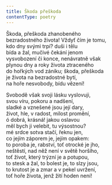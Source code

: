 ```yaml
---
title: Škoda přeškoda
contentType: poetry
---
```


<section>

Škoda, přeškoda zhanobeného  
bezradostného života! Vždyť čím je tomu,  
kdo dny svými trpí? duši i tělu  
bída a žal, mučivé čekání jenom  
vysvobození či konce, nenávratně však  
plynou dny a roky života ztraceného  
do hořkých vod zániku; škoda, přeškoda  
je života na bezradostné bytí,  
na hoře nesvobody, bídu vězení!

Svobodě však svoji lásku vyslovuji,  
svou víru, pokoru a nadšení,  
sladké a vznešené jsou její dary,  
život, hle, v radost, milost promění,  
ó dobrá, krásná! jakou oslavou  
měl bych ji velebit, tu výsostnou?  
mé srdce sotva stačí, řeknu jen,  
co jejím záporem je, jejím opakem:  
to poroba je, rabství, toť otrocké je jho,  
neštěstí, nad něž není v světě horšího,  
toť život, který trýzní je a potupou,  
to stesk a žal, to bolest je, to slzy jsou,  
to krutost je a zmar a v pekel uvržení,  
toť hoře života, jenž žití hoden není!

</section>
